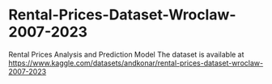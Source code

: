 # Rental-Prices-Dataset-Wroclaw-2007-2023

Rental Prices Analysis and Prediction Model
The dataset is available at https://www.kaggle.com/datasets/andkonar/rental-prices-dataset-wroclaw-2007-2023
